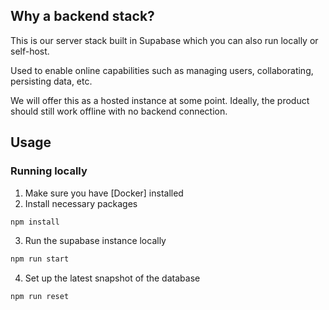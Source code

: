 ## Why a backend stack?

This is our server stack built in Supabase which you can also run locally or self-host. 

Used to enable online capabilities such as managing users, collaborating, persisting data, etc. 

We will offer this as a hosted instance at some point. Ideally, the product should still work offline with no backend connection.

## Usage

### Running locally
1. Make sure you have [Docker] installed
2. Install necessary packages

```bash
npm install
```

3. Run the supabase instance locally

```bash
npm run start
```
4. Set up the latest snapshot of the database

```bash
npm run reset
```

